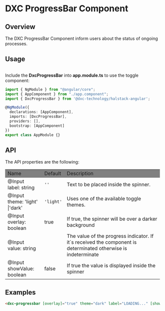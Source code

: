 # DXC ProgressBar Component

## Overview

The DXC ProgressBar Component inform users about the status of ongoing processes.

## Usage

```html
```

Include the **DxcProgressBar** into **app.module.ts** to use the toggle component:

```ts
import { NgModule } from "@angular/core";
import { AppComponent } from "./app.component";
import { DxcProgressBar } from '@dxc-technology/halstack-angular';

@NgModule({
  declarations: [AppComponent],
  imports: [DxcProgressBar],
  providers: [],
  bootstrap: [AppComponent]
})
export class AppModule {}
```

## API

The API properties are the following:

<table>
    <tr style="background-color: grey">
        <td>Name</td>
        <td>Default</td>
        <td>Description</td>
    </tr>
    <tr>
        <td>@Input<br>label: string</td>
        <td><code>''</code></td>
        <td>Text to be placed inside the spinner.</td>
    </tr>
    <tr>
        <td>@Input<br>theme: 'light' |'dark'</td>
        <td><code>'light'</code></td>
        <td>Uses one of the available toggle themes.</td>
    </tr>
    <tr>
        <td>@Input<br>overlay: boolean</td>
        <td>true</td>
        <td>If true, the spinner will be over a darker background</td>
    </tr>
    <tr>
        <td>@Input<br>value: string</td>
        <td><code></code></td>
        <td>The value of the progress indicator. If it´s received the component is determinated otherwise is indeterminate</td>
    </tr>
    <tr>
        <td>@Input<br>showValue: boolean</td>
        <td>false</td>
        <td>If true the value is displayed inside the spinner</td>
    </tr>
</table>

## Examples

```html
<dxc-progressbar [overlay]="true" theme="dark" label="LOADING..." [showValue]="true" value="75"></dxc-progressbar>

```
